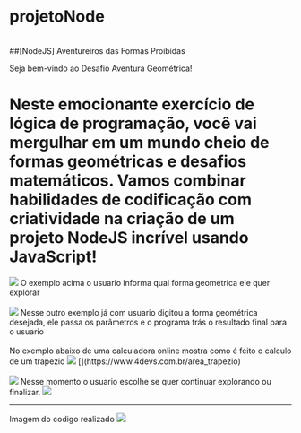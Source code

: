 # projetoNode
<br>
##[NodeJS] Aventureiros das Formas Proibidas

Seja bem-vindo ao Desafio Aventura Geométrica! 

Neste emocionante exercício de lógica de programação, você vai mergulhar em um mundo cheio de formas geométricas e desafios matemáticos. Vamos combinar habilidades de codificação com criatividade na criação de um projeto NodeJS incrível usando JavaScript!
============================================================================

<img src="https://github.com/GabrielHalls/projetoNode/assets/111321165/90b30605-95d5-4d57-a89d-0eddc227be74">
O exemplo acima o usuario informa qual forma geométrica ele quer explorar
<br></br>
<img src="https://github.com/GabrielHalls/projetoNode/assets/111321165/0f7a93a6-d1e7-402e-b94d-634dc1d31068">
<b></b>
Nesse outro exemplo já com usuario digitou a forma geométrica desejada, ele passa os parâmetros e o programa trás o resultado final para o usuario 
<br></br>
No exemplo abaixo de uma calculadora online mostra como é feito o calculo de um trapezio
<img src="https://github.com/GabrielHalls/projetoNode/assets/111321165/7fdfd2af-6d2c-4b51-ae45-822e7556d5ae">
[](https://www.4devs.com.br/area_trapezio)
<br></br>
<img src="https://github.com/GabrielHalls/projetoNode/assets/111321165/9c2f8fd0-db6a-49d7-813d-6dd4eeceddd6">
Nesse momento o usuario escolhe se quer continuar explorando ou finalizar.
<img src="https://github.com/GabrielHalls/projetoNode/assets/111321165/d7dedf66-253a-4cf8-ab68-4c9dbdf33e88">
<hr/>
Imagem do codigo realizado
<img src="https://github.com/GabrielHalls/projetoNode/assets/111321165/a5b41692-7501-4370-b10b-1f117f1e3edf">
